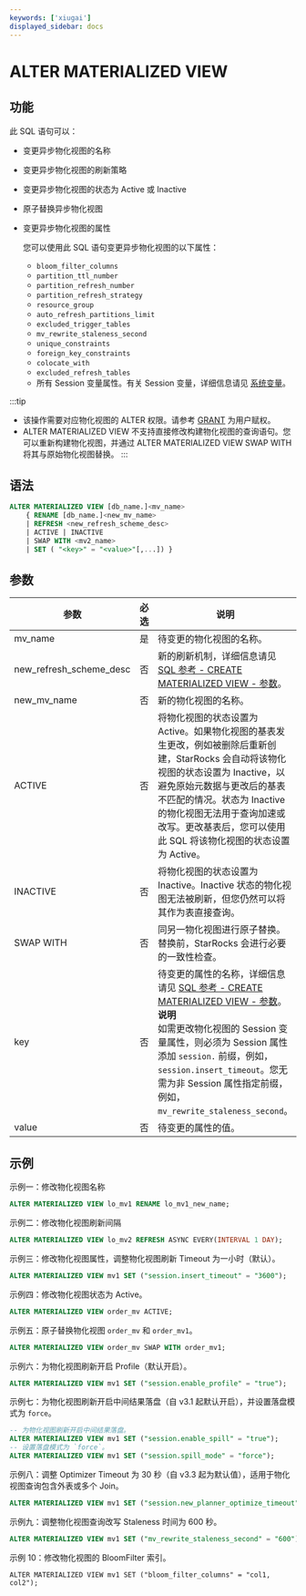 ```yaml
---
keywords: ['xiugai'] 
displayed_sidebar: docs
---
```


# ALTER MATERIALIZED VIEW

## 功能

此 SQL 语句可以：

- 变更异步物化视图的名称
- 变更异步物化视图的刷新策略
- 变更异步物化视图的状态为 Active 或 Inactive
- 原子替换异步物化视图
- 变更异步物化视图的属性

  您可以使用此 SQL 语句变更异步物化视图的以下属性：

  - `bloom_filter_columns`
  - `partition_ttl_number`
  - `partition_refresh_number`
  - `partition_refresh_strategy`
  - `resource_group`
  - `auto_refresh_partitions_limit`
  - `excluded_trigger_tables`
  - `mv_rewrite_staleness_second`
  - `unique_constraints`
  - `foreign_key_constraints`
  - `colocate_with`
  - `excluded_refresh_tables`
  - 所有 Session 变量属性。有关 Session 变量，详细信息请见 [系统变量](../../System_variable.md)。

:::tip
- 该操作需要对应物化视图的 ALTER 权限。请参考 [GRANT](../account-management/GRANT.md) 为用户赋权。
- ALTER MATERIALIZED VIEW 不支持直接修改构建物化视图的查询语句。您可以重新构建物化视图，并通过 ALTER MATERIALIZED VIEW SWAP WITH 将其与原始物化视图替换。
:::

## 语法

```SQL
ALTER MATERIALIZED VIEW [db_name.]<mv_name> 
    { RENAME [db_name.]<new_mv_name> 
    | REFRESH <new_refresh_scheme_desc> 
    | ACTIVE | INACTIVE 
    | SWAP WITH <mv2_name>
    | SET ( "<key>" = "<value>"[,...]) }
```

## 参数

| **参数**                | **必选** | **说明**                                                     |
| ----------------------- | -------- | ---------------------------------------------------------- |
| mv_name                 | 是       | 待变更的物化视图的名称。                                       |
| new_refresh_scheme_desc | 否       | 新的刷新机制，详细信息请见 [SQL 参考 - CREATE MATERIALIZED VIEW - 参数](CREATE_MATERIALIZED_VIEW.md#参数)。 |
| new_mv_name             | 否       | 新的物化视图的名称。                                           |
| ACTIVE                  | 否       | 将物化视图的状态设置为 Active。如果物化视图的基表发生更改，例如被删除后重新创建，StarRocks 会自动将该物化视图的状态设置为 Inactive，以避免原始元数据与更改后的基表不匹配的情况。状态为 Inactive 的物化视图无法用于查询加速或改写。更改基表后，您可以使用此 SQL 将该物化视图的状态设置为 Active。 |
| INACTIVE                | 否       | 将物化视图的状态设置为 Inactive。Inactive 状态的物化视图无法被刷新，但您仍然可以将其作为表直接查询。 |
| SWAP WITH               | 否       | 同另一物化视图进行原子替换。替换前，StarRocks 会进行必要的一致性检查。|
| key                     | 否       | 待变更的属性的名称，详细信息请见 [SQL 参考 - CREATE MATERIALIZED VIEW - 参数](CREATE_MATERIALIZED_VIEW.md#参数)。<br />**说明**<br />如需更改物化视图的 Session 变量属性，则必须为 Session 属性添加 `session.` 前缀，例如，`session.insert_timeout`。您无需为非 Session 属性指定前缀，例如，`mv_rewrite_staleness_second`。 |
| value                   | 否       | 待变更的属性的值。                                             |

## 示例

示例一：修改物化视图名称

```SQL
ALTER MATERIALIZED VIEW lo_mv1 RENAME lo_mv1_new_name;
```

示例二：修改物化视图刷新间隔

```SQL
ALTER MATERIALIZED VIEW lo_mv2 REFRESH ASYNC EVERY(INTERVAL 1 DAY);
```

示例三：修改物化视图属性，调整物化视图刷新 Timeout 为一小时（默认）。

```SQL
ALTER MATERIALIZED VIEW mv1 SET ("session.insert_timeout" = "3600");
```

示例四：修改物化视图状态为 Active。

```SQL
ALTER MATERIALIZED VIEW order_mv ACTIVE;
```

示例五：原子替换物化视图 `order_mv` 和 `order_mv1`。

```SQL
ALTER MATERIALIZED VIEW order_mv SWAP WITH order_mv1;
```

示例六：为物化视图刷新开启 Profile（默认开启）。

```SQL
ALTER MATERIALIZED VIEW mv1 SET ("session.enable_profile" = "true");
```

示例七：为物化视图刷新开启中间结果落盘（自 v3.1 起默认开启），并设置落盘模式为 `force`。

```SQL
-- 为物化视图刷新开启中间结果落盘。
ALTER MATERIALIZED VIEW mv1 SET ("session.enable_spill" = "true");
-- 设置落盘模式为 `force`。
ALTER MATERIALIZED VIEW mv1 SET ("session.spill_mode" = "force");
```

示例八：调整 Optimizer Timeout 为 30 秒（自 v3.3 起为默认值），适用于物化视图查询包含外表或多个 Join。

```SQL
ALTER MATERIALIZED VIEW mv1 SET ("session.new_planner_optimize_timeout" = "30000");
```

示例九：调整物化视图查询改写 Staleness 时间为 600 秒。

```SQL
ALTER MATERIALIZED VIEW mv1 SET ("mv_rewrite_staleness_second" = "600");
```

示例 10：修改物化视图的 BloomFilter 索引。
```
ALTER MATERIALIZED VIEW mv1 SET ("bloom_filter_columns" = "col1, col2");
```